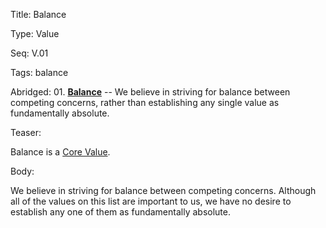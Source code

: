 Title:  Balance

Type:   Value

Seq:    V.01

Tags:   balance

Abridged: 01. **[Balance](http://www.practopians.org/tags/balance.html)** -- We believe in striving for balance between competing concerns, rather than establishing any single value as fundamentally absolute.

Teaser: 
 
Balance is a [Core Value](../core/values.html).

Body:   
 
We believe in striving for balance between competing concerns. Although all of the values on this list are important to us, we have no desire to establish any one of them as fundamentally absolute.


